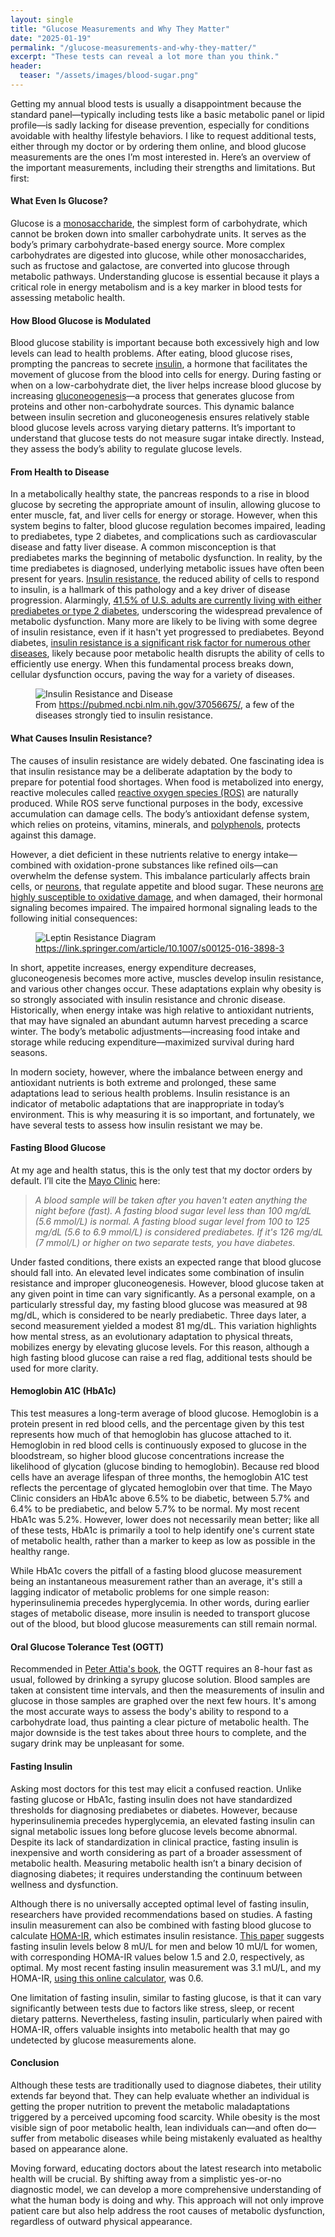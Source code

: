 ```yaml
---
layout: single
title: "Glucose Measurements and Why They Matter"
date: "2025-01-19"
permalink: "/glucose-measurements-and-why-they-matter/"
excerpt: "These tests can reveal a lot more than you think."
header:
  teaser: "/assets/images/blood-sugar.png"
---
```


Getting my annual blood tests is usually a disappointment because the standard panel—typically including tests like a basic metabolic panel or lipid profile—is sadly lacking for disease prevention, especially for conditions avoidable with healthy lifestyle behaviors. I like to request additional tests, either through my doctor or by ordering them online, and blood glucose measurements are the ones I’m most interested in. Here’s an overview of the important measurements, including their strengths and limitations. But first:

#### What Even Is Glucose?

Glucose is a [monosaccharide](https://en.wikipedia.org/wiki/Monosaccharide), the simplest form of carbohydrate, which cannot be broken down into smaller carbohydrate units. It serves as the body’s primary carbohydrate-based energy source. More complex carbohydrates are digested into glucose, while other monosaccharides, such as fructose and galactose, are converted into glucose through metabolic pathways. Understanding glucose is essential because it plays a critical role in energy metabolism and is a key marker in blood tests for assessing metabolic health.

#### How Blood Glucose is Modulated

Blood glucose stability is important because both excessively high and low levels can lead to health problems. After eating, blood glucose rises, prompting the pancreas to secrete [insulin](https://en.wikipedia.org/wiki/Insulin), a hormone that facilitates the movement of glucose from the blood into cells for energy. During fasting or when on a low-carbohydrate diet, the liver helps increase blood glucose by increasing [gluconeogenesis](https://en.wikipedia.org/wiki/Gluconeogenesis)—a process that generates glucose from proteins and other non-carbohydrate sources. This dynamic balance between insulin secretion and gluconeogenesis ensures relatively stable blood glucose levels across varying dietary patterns. It’s important to understand that glucose tests do not measure sugar intake directly. Instead, they assess the body’s ability to regulate glucose levels.

#### From Health to Disease

In a metabolically healthy state, the pancreas responds to a rise in blood glucose by secreting the appropriate amount of insulin, allowing glucose to enter muscle, fat, and liver cells for energy or storage. However, when this system begins to falter, blood glucose regulation becomes impaired, leading to prediabetes, type 2 diabetes, and complications such as cardiovascular disease and fatty liver disease. A common misconception is that prediabetes marks the beginning of metabolic dysfunction. In reality, by the time prediabetes is diagnosed, underlying metabolic issues have often been present for years. [Insulin resistance](https://en.wikipedia.org/wiki/Insulin_resistance), the reduced ability of cells to respond to insulin, is a hallmark of this pathology and a key driver of disease progression. Alarmingly, [41.5% of U.S. adults are currently living with either prediabetes or type 2 diabetes](https://www.niddk.nih.gov/health-information/health-statistics/diabetes-statistics), underscoring the widespread prevalence of metabolic dysfunction. Many more are likely to be living with some degree of insulin resistance, even if it hasn't yet progressed to prediabetes. Beyond diabetes, [insulin resistance is a significant risk factor for numerous other diseases](https://pubmed.ncbi.nlm.nih.gov/37056675/), likely because poor metabolic health disrupts the ability of cells to efficiently use energy. When this fundamental process breaks down, cellular dysfunction occurs, paving the way for a variety of diseases.

<figure>
    <img src="/assets/images/insulin-resistance-diseases.jpg"
         alt="Insulin Resistance and Disease">
    <figcaption>From <a href="https://pubmed.ncbi.nlm.nih.gov/37056675/">https://pubmed.ncbi.nlm.nih.gov/37056675/</a>, a few of the diseases strongly tied to insulin resistance.</figcaption>
</figure>

#### What Causes Insulin Resistance?

The causes of insulin resistance are widely debated. One fascinating idea is that insulin resistance may be a deliberate adaptation by the body to prepare for potential food shortages. When food is metabolized into energy, reactive molecules called [reactive oxygen species (ROS)](https://en.wikipedia.org/wiki/Reactive_oxygen_species) are naturally produced. While ROS serve functional purposes in the body, excessive accumulation can damage cells. The body’s antioxidant defense system, which relies on proteins, vitamins, minerals, and [polyphenols](https://en.wikipedia.org/wiki/Polyphenol), protects against this damage.

However, a diet deficient in these nutrients relative to energy intake—combined with oxidation-prone substances like refined oils—can overwhelm the defense system. This imbalance particularly affects brain cells, or [neurons](https://en.wikipedia.org/wiki/Neuron), that regulate appetite and blood sugar. These neurons [are highly susceptible to oxidative damage](https://www.ncbi.nlm.nih.gov/pmc/articles/PMC7603161/), and when damaged, their hormonal signaling becomes impaired. The impaired hormonal signaling leads to the following initial consequences:

<figure>
    <img src="/assets/images/leptin+resistance+diagram.png"
         alt="Leptin Resistance Diagram">
    <figcaption><a href="https://link.springer.com/article/10.1007/s00125-016-3898-3">https://link.springer.com/article/10.1007/s00125-016-3898-3</a></figcaption>
</figure>

In short, appetite increases, energy expenditure decreases, gluconeogenesis becomes more active, muscles develop insulin resistance, and various other changes occur. These adaptations explain why obesity is so strongly associated with insulin resistance and chronic disease. Historically, when energy intake was high relative to antioxidant nutrients, that may have signaled an abundant autumn harvest preceding a scarce winter. The body’s metabolic adjustments—increasing food intake and storage while reducing expenditure—maximized survival during hard seasons.

In modern society, however, where the imbalance between energy and antioxidant nutrients is both extreme and prolonged, these same adaptations lead to serious health problems. Insulin resistance is an indicator of metabolic adaptations that are inappropriate in today’s environment. This is why measuring it is so important, and fortunately, we have several tests to assess how insulin resistant we may be.

#### Fasting Blood Glucose

At my age and health status, this is the only test that my doctor orders by default. I’ll cite the [Mayo Clinic](https://www.mayoclinic.org/diseases-conditions/diabetes/diagnosis-treatment/drc-20371451) here:

> _A blood sample will be taken after you haven't eaten anything the night before (fast). A fasting blood sugar level less than 100 mg/dL (5.6 mmol/L) is normal. A fasting blood sugar level from 100 to 125 mg/dL (5.6 to 6.9 mmol/L) is considered prediabetes. If it's 126 mg/dL (7 mmol/L) or higher on two separate tests, you have diabetes._

Under fasted conditions, there exists an expected range that blood glucose should fall into. An elevated level indicates some combination of insulin resistance and improper gluconeogenesis. However, blood glucose taken at any given point in time can vary significantly. As a personal example, on a particularly stressful day, my fasting blood glucose was measured at 98 mg/dL, which is considered to be nearly prediabetic. Three days later, a second measurement yielded a modest 81 mg/dL. This variation highlights how mental stress, as an evolutionary adaptation to physical threats, mobilizes energy by elevating glucose levels. For this reason, although a high fasting blood glucose can raise a red flag, additional tests should be used for more clarity.

#### Hemoglobin A1C (HbA1c)

This test measures a long-term average of blood glucose. Hemoglobin is a protein present in red blood cells, and the percentage given by this test represents how much of that hemoglobin has glucose attached to it. Hemoglobin in red blood cells is continuously exposed to glucose in the bloodstream, so higher blood glucose concentrations increase the likelihood of glycation (glucose binding to hemoglobin). Because red blood cells have an average lifespan of three months, the hemoglobin A1C test reflects the percentage of glycated hemoglobin over that time. The Mayo Clinic considers an HbA1c above 6.5% to be diabetic, between 5.7% and 6.4% to be prediabetic, and below 5.7% to be normal. My most recent HbA1c was 5.2%. However, lower does not necessarily mean better; like all of these tests, HbA1c is primarily a tool to help identify one's current state of metabolic health, rather than a marker to keep as low as possible in the healthy range.

While HbA1c covers the pitfall of a fasting blood glucose measurement being an instantaneous measurement rather than an average, it's still a lagging indicator of metabolic problems for one simple reason: hyperinsulinemia precedes hyperglycemia. In other words, during earlier stages of metabolic disease, more insulin is needed to transport glucose out of the blood, but blood glucose measurements can still remain normal.

#### Oral Glucose Tolerance Test (OGTT)

Recommended in [Peter Attia's book](https://peterattiamd.com/outlive/), the OGTT requires an 8-hour fast as usual, followed by drinking a syrupy glucose solution. Blood samples are taken at consistent time intervals, and then the measurements of insulin and glucose in those samples are graphed over the next few hours. It's among the most accurate ways to assess the body's ability to respond to a carbohydrate load, thus painting a clear picture of metabolic health. The major downside is the test takes about three hours to complete, and the sugary drink may be unpleasant for some.

#### Fasting Insulin

Asking most doctors for this test may elicit a confused reaction. Unlike fasting glucose or HbA1c, fasting insulin does not have standardized thresholds for diagnosing prediabetes or diabetes. However, because hyperinsulinemia precedes hyperglycemia, an elevated fasting insulin can signal metabolic issues long before glucose levels become abnormal. Despite its lack of standardization in clinical practice, fasting insulin is inexpensive and worth considering as part of a broader assessment of metabolic health. Measuring metabolic health isn’t a binary decision of diagnosing diabetes; it requires understanding the continuum between wellness and dysfunction.

Although there is no universally accepted optimal level of fasting insulin, researchers have provided recommendations based on studies. A fasting insulin measurement can also be combined with fasting blood glucose to calculate [HOMA-IR](https://pmc.ncbi.nlm.nih.gov/articles/PMC10652621/), which estimates insulin resistance. [This paper](https://pmc.ncbi.nlm.nih.gov/articles/PMC9500149/) suggests fasting insulin levels below 8 mU/L for men and below 10 mU/L for women, with corresponding HOMA-IR values below 1.5 and 2.0, respectively, as optimal. My most recent fasting insulin measurement was 3.1 mU/L, and my HOMA-IR, [using this online calculator](https://www.mdcalc.com/calc/3120/homa-ir-homeostatic-model-assessment-insulin-resistance), was 0.6.

One limitation of fasting insulin, similar to fasting glucose, is that it can vary significantly between tests due to factors like stress, sleep, or recent dietary patterns. Nevertheless, fasting insulin, particularly when paired with HOMA-IR, offers valuable insights into metabolic health that may go undetected by glucose measurements alone.

#### Conclusion

Although these tests are traditionally used to diagnose diabetes, their utility extends far beyond that. They can help evaluate whether an individual is getting the proper nutrition to prevent the metabolic maladaptations triggered by a perceived upcoming food scarcity. While obesity is the most visible sign of poor metabolic health, lean individuals can—and often do—suffer from metabolic diseases while being mistakenly evaluated as healthy based on appearance alone.

Moving forward, educating doctors about the latest research into metabolic health will be crucial. By shifting away from a simplistic yes-or-no diagnostic model, we can develop a more comprehensive understanding of what the human body is doing and why. This approach will not only improve patient care but also help address the root causes of metabolic dysfunction, regardless of outward physical appearance.
